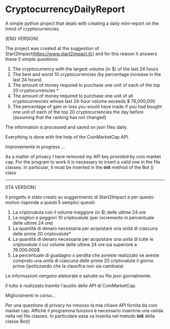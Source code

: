 # CryptocurrencyDailyReport
A simple python project that deals with creating a daily mini-report on the trend of cryptocurrencies.

[ENG VERSION]

The project was created at the suggestion of Start2Impact(https://www.start2impact.it/) and for this reason it answers these 5 simple questions:
 
1. The cryptocurrency with the largest volume (in $) of the last 24 hours
2. The best and worst 10 cryptocurrencies (by percentage increase in the last 24 hours)
3. The amount of money required to purchase one unit of each of the top 20 cryptocurrencies *
4. The amount of money required to purchase one unit of all cryptocurrencies whose last 24-hour volume exceeds $ 76,000,000
5. The percentage of gain or loss you would have made if you had bought one unit of each of the top 20 cryptocurrencies the day before (assuming that the ranking has not changed)
 
The information is processed and saved on json files daily.
 
Everything is done with the help of the CoinMarketCap API.
 
Improvements in progress ...

As a matter of privacy I have removed my API key provided by coin market cap.
For the program to work it is necessary to insert a valid one in the file classes. In particular, it must be inserted in the __init__ method of the Bot () class

---------------------------------------------------------------------------------------------------------------------------------------------------------------- 

[ITA VERSION]

Il progetto è stato creato su suggerimento di Start2Impact e per questo motivo risponde a questi 5 semplici quesiti:
 
1. La criptovaluta con il volume maggiore (in $) delle ultime 24 ore
2. Le migliori e peggiori 10 criptovalute (per incremento in percentuale delle ultime 24 ore)
3. La quantità di denaro necessaria per acquistare una unità di ciascuna delle prime 20 criptovalute*
4. La quantità di denaro necessaria per acquistare una unità di tutte le criptovalute il cui volume delle ultime 24 ore sia superiore a 76.000.000$
5. La percentuale di guadagno o perdita che avreste realizzato se aveste comprato una unità di ciascuna delle prime 20 criptovalute il giorno prima (ipotizzando che la classifca non sia cambiata)
 
Le informazioni vengono eleborate e salvate su file json giornalmente.
 
Il tutto è realizzato tramite l'ausilio delle API di CoinMarketCap.
 
Miglioramenti in corso...

Per una questione di privacy ho rimosso la mia chiave API fornita da coin market cap.
Affichè il programma funzioni è necessario inserirne una valida nella nel file classes. In particolare essa va inserita nel metodo __init__ della classe Bot() 
